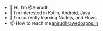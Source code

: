 - 👋 Hi, I’m @Anirudh
- 👀 I’m interested in Kotlin, Android, Java
- 🌱 I’m currently learning Nodejs, and Flows
- 📫 How to reach me anirudh@wedoapps.in

<!---
AnirudhWeDoApps/AnirudhWeDoApps is a ✨ special ✨ repository because its `README.md` (this file) appears on your GitHub profile.
You can click the Preview link to take a look at your changes.
--->
